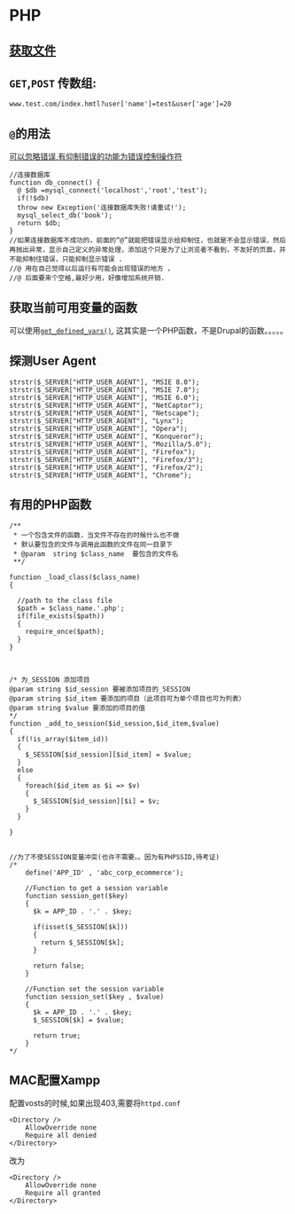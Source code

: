 # PHP

## [获取文件](http://www.ibm.com/developerworks/cn/opensource/os-php-readfiles)

##  `GET`,`POST` 传数组: 
`www.test.com/index.hmtl?user['name']=test&user['age']=20`

## `@`的用法
[可以忽略错误,有仰制错误的功能为错误控制操作符](http://www.jb51.net/article/19084.htm)

```
//连接数据库
function db_connect() {
  @ $db =mysql_connect('localhost','root','test');
  if(!$db)
  throw new Exception('连接数据库失败!请重试!');
  mysql_select_db('book');
  return $db;
}
//如果连接数据库不成功的，前面的“@”就能把错误显示给抑制住，也就是不会显示错误，然后再抛出异常，显示自己定义的异常处理，添加这个只是为了让浏览者不看到，不友好的页面，并不能抑制住错误，只能抑制显示错误 .
//@ 用在自己觉得以后运行有可能会出现错误的地方 ， 
//@ 后面要来个空格,最好少用，好像增加系统开销.
```

## 获取当前可用变量的函数
可以使用[`get_defined_vars()`](http://php.net/manual/en/function.get-defined-vars.php), 这其实是一个PHP函数，不是Drupal的函数。。。。。

## 探测User Agent

    strstr($_SERVER["HTTP_USER_AGENT"], "MSIE 8.0");
    strstr($_SERVER["HTTP_USER_AGENT"], "MSIE 7.0");
    strstr($_SERVER["HTTP_USER_AGENT"], "MSIE 6.0");
    strstr($_SERVER["HTTP_USER_AGENT"], "NetCaptor");
    strstr($_SERVER["HTTP_USER_AGENT"], "Netscape");
    strstr($_SERVER["HTTP_USER_AGENT"], "Lynx");
    strstr($_SERVER["HTTP_USER_AGENT"], "Opera");
    strstr($_SERVER["HTTP_USER_AGENT"], "Konqueror");
    strstr($_SERVER["HTTP_USER_AGENT"], "Mozilla/5.0");
    strstr($_SERVER["HTTP_USER_AGENT"], "Firefox");
    strstr($_SERVER["HTTP_USER_AGENT"], "Firefox/3");
    strstr($_SERVER["HTTP_USER_AGENT"], "Firefox/2"); 
    strstr($_SERVER["HTTP_USER_AGENT"], "Chrome");
## 有用的PHP函数
```
/**
 * 一个包含文件的函数，当文件不存在的时候什么也不做
 * 默认要包含的文件与调用此函数的文件在同一目录下
 * @param  string $class_name  要包含的文件名
 **/
 
function _load_class($class_name)
{
  
  //path to the class file
  $path = $class_name.'.php';
  if(file_exists($path))
  {
    require_once($path);
  }
}
 
 
 
/* 为_SESSION 添加项目
@param string $id_session 要被添加项目的_SESSION
@param string $id_item 要添加的项目（此项目可为单个项目也可为列表）
@param string $value 要添加的项目的值 
*/
function _add_to_session($id_session,$id_item,$value)
{
  if(!is_array($item_id))
  {
    $_SESSION[$id_session][$id_item] = $value;
  }
  else
  {
    foreach($id_item as $i => $v)
    {
      $_SESSION[$id_session][$i] = $v;
    }
  }
  
}
 
 
//为了不使SESSION变量冲突(也许不需要。。因为有PHPSSID,待考证)
/*
    define('APP_ID' , 'abc_corp_ecommerce');
 
    //Function to get a session variable
    function session_get($key)
    {
      $k = APP_ID . '.' . $key;
 
      if(isset($_SESSION[$k]))
      {
        return $_SESSION[$k];
      }
 
      return false;
    }
 
    //Function set the session variable
    function session_set($key , $value)
    {
      $k = APP_ID . '.' . $key;
      $_SESSION[$k] = $value;
 
      return true;
    }
*/
```
## MAC配置Xampp
配置vosts的时候,如果出现403,需要将`httpd.conf`

```
<Directory />
    AllowOverride none
    Require all denied
</Directory>
```
改为

```
<Directory />
    AllowOverride none
    Require all granted
</Directory>
```


